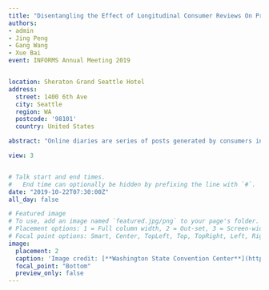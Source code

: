 ```yaml
---
title: "Disentangling the Effect of Longitudinal Consumer Reviews On Professional Service"
authors:
- admin
- Jing Peng
- Gang Wang
- Xue Bai
event: INFORMS Annual Meeting 2019


location: Sheraton Grand Seattle Hotel
address:
  street: 1400 6th Ave
  city: Seattle
  region: WA
  postcode: '98101'
  country: United States

abstract: "Online diaries are series of posts generated by consumers in chronological order to record their post-consumption experience over time. This paper empirically investigates whether providing follow-ups in online diaries affects the sales of professional services, and how this impact is moderated by the perceived risk and the quality of service. We find that providing follow-ups has a positive effect on the sales. The effect is weaker for high-quality service. Interestingly, this effect is asymmetric for service with high and low perceived risks. Our findings provide important implications for both platform owners and service providers."

view: 3


# Talk start and end times.
#   End time can optionally be hidden by prefixing the line with `#`.
date: "2019-10-22T07:30:00Z"
all_day: false

# Featured image
# To use, add an image named `featured.jpg/png` to your page's folder.
# Placement options: 1 = Full column width, 2 = Out-set, 3 = Screen-width
# Focal point options: Smart, Center, TopLeft, Top, TopRight, Left, Right, BottomLeft, Bottom, BottomRight
image:
  placement: 2
  caption: 'Image credit: [**Washington State Convention Center**](https://images.app.goo.gl/yjDaQUA6nJPwijbk9)'
  focal_point: "Bottom"
  preview_only: false
---
```






